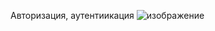 Авторизация, аутентиикация 
![изображение](https://github.com/user-attachments/assets/5d655657-fa1e-424c-ac88-c1ebe40f65f8)
